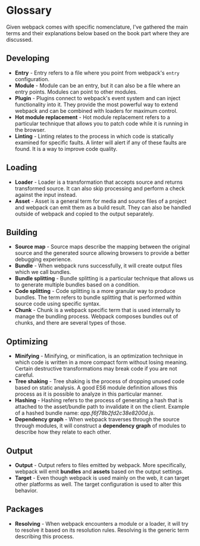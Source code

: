 # Glossary

Given webpack comes with specific nomenclature, I've gathered the main terms and their explanations below based on the book part where they are discussed.

## Developing

* **Entry** - Entry refers to a file where you point from webpack's `entry` configuration.
* **Module** - Module can be an entry, but it can also be a file where an entry points. Modules can point to other modules.
* **Plugin** - Plugins connect to webpack's event system and can inject functionality into it. They provide the most powerful way to extend webpack and can be combined with loaders for maximum control.
* **Hot module replacement** - Hot module replacement refers to a particular technique that allows you to patch code while it is running in the browser.
* **Linting** - Linting relates to the process in which code is statically examined for specific faults. A linter will alert if any of these faults are found. It is a way to improve code quality.

## Loading

* **Loader** - Loader is a transformation that accepts source and returns transformed source. It can also skip processing and perform a check against the input instead.
* **Asset** - Asset is a general term for media and source files of a project and webpack can emit them as a build result. They can also be handled outside of webpack and copied to the output separately.

## Building

* **Source map** - Source maps describe the mapping between the original source and the generated source allowing browsers to provide a better debugging experience.
* **Bundle** - When webpack runs successfully, it will create output files which we call bundles.
* **Bundle splitting** - Bundle splitting is a particular technique that allows us to generate multiple bundles based on a condition.
* **Code splitting** - Code splitting is a more granular way to produce bundles. The term refers to bundle splitting that is performed within source code using specific syntax.
* **Chunk** - Chunk is a webpack specific term that is used internally to manage the bundling process. Webpack composes bundles out of chunks, and there are several types of those.

## Optimizing

* **Minifying** - Minifying, or minification, is an optimization technique in which code is written in a more compact form without losing meaning. Certain destructive transformations may break code if you are not careful.
* **Tree shaking** - Tree shaking is the process of dropping unused code based on static analysis. A good ES6 module definition allows this process as it is possible to analyze in this particular manner.
* **Hashing** - Hashing refers to the process of generating a hash that is attached to the asset/bundle path to invalidate it on the client. Example of a hashed bundle name: *app.f6f78b2fd2c38e8200d.js*.
* **Dependency graph** - When webpack traverses through the source through modules, it will construct a **dependency graph** of modules to describe how they relate to each other.

## Output

* **Output** - Output refers to files emitted by webpack. More specifically, webpack will emit **bundles** and **assets** based on the output settings.
* **Target** - Even though webpack is used mainly on the web, it can target other platforms as well. The target configuration is used to alter this behavior.

## Packages

* **Resolving** - When webpack encounters a module or a loader, it will try to resolve it based on its resolution rules. Resolving is the generic term describing this process.

